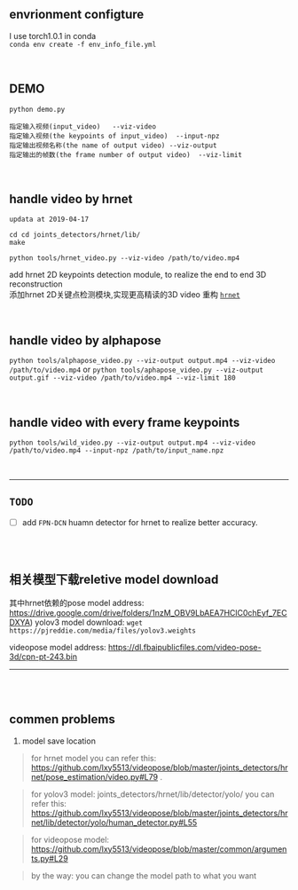 ## envrionment configture
I use torch1.0.1 in conda    
`conda env create -f env_info_file.yml`


<br>


## DEMO

  
  
`python demo.py`  

```
指定输入视频(input_video)   --viz-video  
指定输入视频(the keypoints of input_video)  --input-npz   
指定输出视频名称(the name of output video) --viz-output   
指定输出的帧数(the frame number of output video)  --viz-limit 
```

<br> 


## handle video by hrnet 
`updata at 2019-04-17` 
```
cd cd joints_detectors/hrnet/lib/
make

python tools/hrnet_video.py --viz-video /path/to/video.mp4
```

add hrnet 2D keypoints detection module, to realize the end to end 3D reconstruction  
添加hrnet 2D关键点检测模块,实现更高精读的3D video 重构   [`hrnet`](https://github.com/lxy5513/hrnet)

<br> 

## handle video by alphapose
`python tools/alphapose_video.py --viz-output output.mp4 --viz-video /path/to/video.mp4`
or
`python tools/aphapose_video.py --viz-output output.gif --viz-video /path/to/video.mp4 --viz-limit 180`

<br>

## handle video with every frame keypoints
`python tools/wild_video.py --viz-output output.mp4 --viz-video /path/to/video.mp4 --input-npz /path/to/input_name.npz`


<br> 


---


## `TODO`
- [ ] add `FPN-DCN` huamn detector for hrnet to realize better accuracy.  





<br>
<br>


## 相关模型下载reletive model download  

其中hrnet依赖的pose model address: https://drive.google.com/drive/folders/1nzM_OBV9LbAEA7HClC0chEyf_7ECDXYA)
yolov3 model download: `wget https://pjreddie.com/media/files/yolov3.weights`   

videopose model address: https://dl.fbaipublicfiles.com/video-pose-3d/cpn-pt-243.bin



---
<br>
<br>

## commen problems
1. model save location

> for hrnet model you can refer this:
https://github.com/lxy5513/videopose/blob/master/joints_detectors/hrnet/pose_estimation/video.py#L79 .

> for yolov3 model:
joints_detectors/hrnet/lib/detector/yolo/
you can refer this:
https://github.com/lxy5513/videopose/blob/master/joints_detectors/hrnet/lib/detector/yolo/human_detector.py#L55

> for videopose model:
https://github.com/lxy5513/videopose/blob/master/common/arguments.py#L29

> by the way:
you can change the model path to what you want
